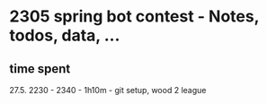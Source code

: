 # 2305 spring bot contest - Notes, todos, data, ...

## time spent
27.5. 2230 - 2340 - 1h10m - git setup, wood 2 league
